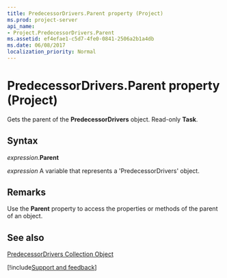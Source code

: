 ```yaml
---
title: PredecessorDrivers.Parent property (Project)
ms.prod: project-server
api_name:
- Project.PredecessorDrivers.Parent
ms.assetid: ef4efae1-c5d7-4fe0-0841-2506a2b1a4db
ms.date: 06/08/2017
localization_priority: Normal
---
```



# PredecessorDrivers.Parent property (Project)

Gets the parent of the  **PredecessorDrivers** object. Read-only **Task**.


## Syntax

_expression_.**Parent**

_expression_ A variable that represents a 'PredecessorDrivers' object.


## Remarks

Use the  **Parent** property to access the properties or methods of the parent of an object.


## See also


[PredecessorDrivers Collection Object](Project.predecessordrivers.md)

[!include[Support and feedback](~/includes/feedback-boilerplate.md)]